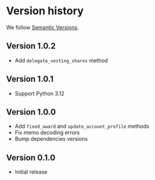 # Version history

We follow [Semantic Versions](https://semver.org/).

## Version 1.0.2

- Add `delegate_vesting_shares` method

## Version 1.0.1

- Support Python 3.12

## Version 1.0.0

- Add `fixed_award` and `update_account_profile` methods
- Fix memo decoding errors
- Bump dependencies versions

## Version 0.1.0

- Initial release
